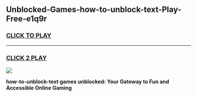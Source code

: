
## Unblocked-Games-how-to-unblock-text-Play-Free-e1q9r
<h3>
<a href="https://premium76.site?title=how-to-unblock-text&ref=19M">CLICK TO PLAY</a></h3>
<hr>

<h3>
<a href="https://premium76.site?title=how-to-unblock-text&ref=19M">CLICK 2 PLAY</a>
  
</h3>

<a href="https://premium76.site?title=how-to-unblock-text&ref=19M"><img src="https://clearcache.store/games.png"></a>


**how-to-unblock-text games unblocked: Your Gateway to Fun and Accessible Online Gaming**
